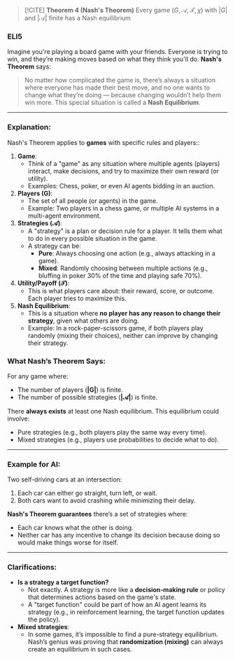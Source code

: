 >[!CITE] **Theorem 4 (Nash's Theorem)**
Every game $(G, \mathcal{A}, \mathcal{T}, \chi)$ with $|G|$ and |$\mathcal{A}$| finite has a Nash equilibrium

### **ELI5**
Imagine you're playing a board game with your friends. Everyone is trying to win, and they’re making moves based on what they think you'll do. **Nash's Theorem** says:
> No matter how complicated the game is, there’s always a situation where everyone has made their best move, and no one wants to change what they’re doing — because changing wouldn’t help them win more.
This special situation is called a **Nash Equilibrium**.

---

### **Explanation:**

Nash's Theorem applies to **games** with specific rules and players::
1. **Game**:
    - Think of a "game" as any situation where multiple agents (players) interact, make decisions, and try to maximize their own reward (or utility).
    - Examples: Chess, poker, or even AI agents bidding in an auction.
2. **Players (G)**:
    - The set of all people (or agents) in the game.
    - Example: Two players in a chess game, or multiple AI systems in a multi-agent environment.
3. **Strategies (𝒜)**:
    - A "strategy" is a plan or decision rule for a player. It tells them what to do in every possible situation in the game.
    - A strategy can be:
        - **Pure**: Always choosing one action (e.g., always attacking in a game).
        - **Mixed**: Randomly choosing between multiple actions (e.g., bluffing in poker 30% of the time and playing safe 70%).
4. **Utility/Payoff (𝒯)**:
    - This is what players care about: their reward, score, or outcome. Each player tries to maximize this.
5. **Nash Equilibrium**:
    - This is a situation where **no player has any reason to change their strategy**, given what others are doing.
    - Example: In a rock-paper-scissors game, if both players play randomly (mixing their choices), neither can improve by changing their strategy.

### **What Nash’s Theorem Says**:

For any game where:
- The number of players (**|G|**) is finite.
- The number of possible strategies (**|𝒜|**) is finite.

There **always exists** at least one Nash equilibrium. This equilibrium could involve:
- Pure strategies (e.g., both players play the same way every time).
- Mixed strategies (e.g., players use probabilities to decide what to do).

---

### **Example for AI**:

Two self-driving cars at an intersection:
1. Each car can either go straight, turn left, or wait.
2. Both cars want to avoid crashing while minimizing their delay.

**Nash's Theorem guarantees** there’s a set of strategies where:
- Each car knows what the other is doing.
- Neither car has any incentive to change its decision because doing so would make things worse for itself.

---

### **Clarifications:**

- **Is a strategy a target function?**    
    - Not exactly. A strategy is more like a **decision-making rule** or policy that determines actions based on the game's state.
    - A "target function" could be part of how an AI agent learns its strategy (e.g., in reinforcement learning, the target function updates the policy).
- **Mixed strategies**:
    - In some games, it’s impossible to find a pure-strategy equilibrium. Nash’s genius was proving that **randomization (mixing)** can always create an equilibrium in such cases.
